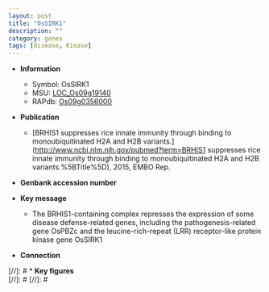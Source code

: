 ```yaml
---
layout: post
title: "OsSIRK1"
description: ""
category: genes
tags: [disease, Kinase]
---
```


* **Information**  
    + Symbol: OsSIRK1  
    + MSU: [LOC_Os09g19140](http://rice.plantbiology.msu.edu/cgi-bin/ORF_infopage.cgi?orf=LOC_Os09g19140)  
    + RAPdb: [Os09g0356000](http://rapdb.dna.affrc.go.jp/viewer/gbrowse_details/irgsp1?name=Os09g0356000)  

* **Publication**  
    + [BRHIS1 suppresses rice innate immunity through binding to monoubiquitinated H2A and H2B variants.](http://www.ncbi.nlm.nih.gov/pubmed?term=BRHIS1 suppresses rice innate immunity through binding to monoubiquitinated H2A and H2B variants.%5BTitle%5D), 2015, EMBO Rep.

* **Genbank accession number**  

* **Key message**  
    + The BRHIS1-containing complex represses the expression of some disease defense-related genes, including the pathogenesis-related gene OsPBZc and the leucine-rich-repeat (LRR) receptor-like protein kinase gene OsSIRK1

* **Connection**  

[//]: # * **Key figures**  
[//]: # 
[//]: # 
